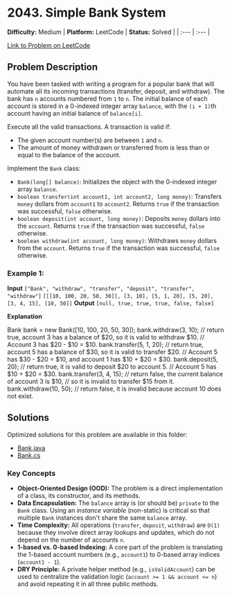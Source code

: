 # 2043. Simple Bank System

**Difficulty:** Medium
| **Platform:** LeetCode | **Status:** Solved |
| :--- | :--- |

[Link to Problem on LeetCode](https://leetcode.com/problems/simple-bank-system/)

## Problem Description

You have been tasked with writing a program for a popular bank that will automate all its incoming transactions (transfer, deposit, and withdraw). The bank has `n` accounts numbered from `1` to `n`. The initial balance of each account is stored in a 0-indexed integer array `balance`, with the `(i + 1)`th account having an initial balance of `balance[i]`.

Execute all the valid transactions. A transaction is valid if:
* The given account number(s) are between `1` and `n`.
* The amount of money withdrawn or transferred from is less than or equal to the balance of the account.

Implement the `Bank` class:
* `Bank(long[] balance)`: Initializes the object with the 0-indexed integer array `balance`.
* `boolean transfer(int account1, int account2, long money)`: Transfers `money` dollars from `account1` to `account2`. Returns `true` if the transaction was successful, `false` otherwise.
* `boolean deposit(int account, long money)`: Deposits `money` dollars into the `account`. Returns `true` if the transaction was successful, `false` otherwise.
* `boolean withdraw(int account, long money)`: Withdraws `money` dollars from the `account`. Returns `true` if the transaction was successful, `false` otherwise.

### Example 1:

**Input**
`["Bank", "withdraw", "transfer", "deposit", "transfer", "withdraw"]`
`[[[10, 100, 20, 50, 30]], [3, 10], [5, 1, 20], [5, 20], [3, 4, 15], [10, 50]]`
**Output**
`[null, true, true, true, false, false]`

**Explanation**

Bank bank = new Bank([10, 100, 20, 50, 30]);
bank.withdraw(3, 10);    // return true, account 3 has a balance of $20, so it is valid to withdraw $10.
                         // Account 3 has $20 - $10 = $10.
bank.transfer(5, 1, 20); // return true, account 5 has a balance of $30, so it is valid to transfer $20.
                         // Account 5 has $30 - $20 = $10, and account 1 has $10 + $20 = $30.
bank.deposit(5, 20);     // return true, it is valid to deposit $20 to account 5.
                         // Account 5 has $10 + $20 = $30.
bank.transfer(3, 4, 15); // return false, the current balance of account 3 is $10,
                         // so it is invalid to transfer $15 from it.
bank.withdraw(10, 50);   // return false, it is invalid because account 10 does not exist.

## Solutions

Optimized solutions for this problem are available in this folder:

* [Bank.java](./Bank.java)
* [Bank.cs](./Bank.cs)

### Key Concepts
* **Object-Oriented Design (OOD):** The problem is a direct implementation of a class, its constructor, and its methods.
* **Data Encapsulation:** The `balance` array is (or should be) `private` to the `Bank` class. Using an *instance variable* (non-static) is critical so that multiple `Bank` instances don't share the same `balance` array.
* **Time Complexity:** All operations (`transfer`, `deposit`, `withdraw`) are `O(1)` because they involve direct array lookups and updates, which do not depend on the number of accounts `n`.
* **1-based vs. 0-based Indexing:** A core part of the problem is translating the 1-based account numbers (e.g., `account1`) to 0-based array indices (`account1 - 1`).
* **DRY Principle:** A private helper method (e.g., `isValidAccount`) can be used to centralize the validation logic (`account >= 1 && account <= n`) and avoid repeating it in all three public methods.
